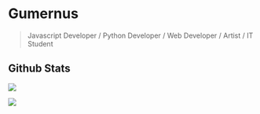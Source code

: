 # Gumernus

> Javascript Developer / Python Developer / Web Developer / Artist / IT Student

## Github Stats 

<img src="https://github-readme-stats.vercel.app/api?username=gumernus"><br>

<img src="https://github-readme-stats.vercel.app/api/top-langs/?username=gumernus"><br>


